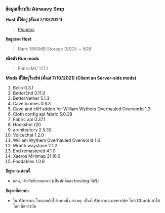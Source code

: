 ### ข้อมูลเกี่ยวกับ Airwavy Smp
**Host ที่ใช้อยู่ (ตั้งแต่ 7/10/2021)** 
> [Ploudos](https://ploudos.com/)

**ข้อมูลของ Host**
> Ram: 1850MB
> Storage (SSD): ~ 5GB

**ชนิดตัว Run mods**
> FabricMC 1.17.1

**Mods ที่ใช้อยู่ในเซิฟ (ตั้งแต่ 7/10/2021) (Client an Server-side mods)**
1. Bclib 0.3.1
2. BetterEnd 0.11.0
3. BetterNether 5.1.3
4. Cave biomes 0.6.3
5. Cave and cliff addon for William Wythers Overhauled Overworld 1.3
6. Cloth config api fabric 5.0.38
7. Fabric api 0.37.1
8. Hookshot r20
9. architectury 2.5.30
10. Voicechat 1.2.0
11. William Wythers Overhauled Overworld 1.6
12. Wraith waystone 2.1.2
13. End remastered 4.1.0
14. Xaeros Minimap 21.16.0
15. Foodables 1.0.8

**ปัญหา ณ ตอนนี้**
* แลค, ประสิทธิภาพดรอป (เป็นปกติของ hosting ที่ฟรี)

**ปัญหาที่เคยพบ**
* ใน Aternos โลกเคยบัคไปรอบหนึ่ง สาเหตุ: เป็นที่ Aternos override ไฟล์ Chunk ทำให้โลกเกิดการบัค